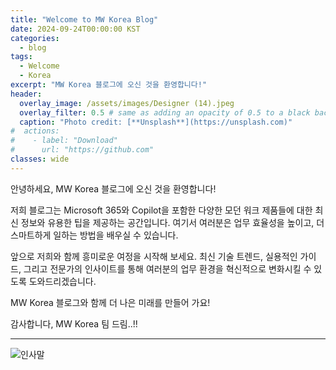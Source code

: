 ```yaml
---
title: "Welcome to MW Korea Blog"
date: 2024-09-24T00:00:00 KST
categories:
  - blog
tags:
  - Welcome
  - Korea
excerpt: "MW Korea 블로그에 오신 것을 환영합니다!"
header:
  overlay_image: /assets/images/Designer (14).jpeg
  overlay_filter: 0.5 # same as adding an opacity of 0.5 to a black background
  caption: "Photo credit: [**Unsplash**](https://unsplash.com)"
#  actions:
#    - label: "Download"
#      url: "https://github.com"
classes: wide
---
```


안녕하세요, MW Korea 블로그에 오신 것을 환영합니다!

저희 블로그는 Microsoft 365와 Copilot을 포함한 다양한 모던 워크 제품들에 대한 최신 정보와 유용한 팁을 제공하는 공간입니다. 여기서 여러분은 업무 효율성을 높이고, 더 스마트하게 일하는 방법을 배우실 수 있습니다.

앞으로 저희와 함께 흥미로운 여정을 시작해 보세요. 최신 기술 트렌드, 실용적인 가이드, 그리고 전문가의 인사이트를 통해 여러분의 업무 환경을 혁신적으로 변화시킬 수 있도록 도와드리겠습니다.

MW Korea 블로그와 함께 더 나은 미래를 만들어 가요!

감사합니다, MW Korea 팀 드림..!!

---

![인사말](/mwkorea/assets/images/20240926/copilot.png)
